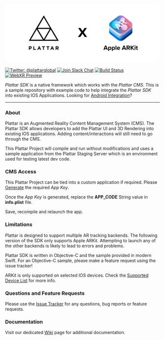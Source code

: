 <h3 align="center">
  <img src="Graphics/icon.png?raw=true" alt="Plattar Logo" width="500">
</h3>

[![Twitter: @plattarglobal](https://img.shields.io/badge/contact-@plattarglobal-blue.svg?style=flat)](https://twitter.com/plattarglobal)
[![Join Slack Chat](https://img.shields.io/badge/chat-slack-orange.svg?style=flat)](https://plattar.slack.com/messages/CB85ZEKNZ)
[![Build Status](https://circleci.com/gh/Plattar/app-ios/tree/master.svg?style=shield&circle-token=97c07a9936d6d90ed3b7725c3a5fa5c4c905a58f)](https://www.plattar.com)
[![WebXR Preview](https://img.shields.io/badge/webxr-setup-000000.svg?style=flat)](https://github.com/Plattar/PlattarSDK-Android-Public/wiki/WebXR---Preview)

_Plattar SDK_ is a native framework which works with the _Plattar CMS_. This is a sample repository with example code to help integrate the _Plattar SDK_ into existing IOS Applications. Looking for [Android Integration](https://github.com/Plattar/PlattarSDK-Android-Public)?

***


### About

Plattar is an Augmented Reality Content Management System (CMS). The Plattar SDK allows developers to add the Plattar UI and 3D Rendering into existing IOS applications. Adding content/interactions will still need to go through the CMS. 

This Plattar Project will compile and run without modifications and uses a sample application from the Plattar Staging Server which is an environment used for testing latest dev code.

### CMS Access

This Plattar Project can be tied into a custom application if required. Please [Generate](https://github.com/Plattar/PlattarSDK-Android-Public/wiki/Generating-App-Key) the required _App Key_.

Once the _App Key_ is generated, replace the **APP_CODE** String value in **info.plist** file.

Save, recompile and relaunch the app.

### Limitations

Plattar is designed to support multiple AR tracking backends. The following version of the SDK only supports Apple ARKit. Attempting to launch any of the other backends is likely to lead to errors and problems.

Plattar SDK is written in Objective-C and the sample provided in modern Swift. For an Objective-C sample, please make a feature request using the issue tracker!

ARKit is only supported on selected IOS devices. Check the [Supported Device List](https://www.apple.com/au/ios/augmented-reality) for more info.

### Questions and Feature Requests

Please use the [Issue Tracker](https://github.com/Plattar/PlattarSDK-IOS-Public/issues) for any questions, bug reports or feature requests.

### Documentation

Visit our dedicated [Wiki](https://github.com/Plattar/PlattarSDK-IOS-Public/wiki) page for additional documentation.
